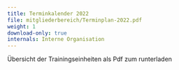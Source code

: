 ```yaml
---
title: Terminkalender 2022
file: mitgliederbereich/Terminplan-2022.pdf
weight: 1
download-only: true
internals: Interne Organisation
---
```


Übersicht der Trainingseinheiten als Pdf zum runterladen